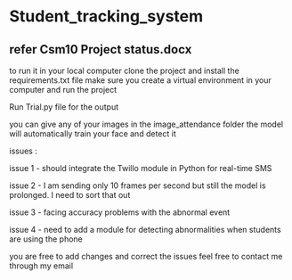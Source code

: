# Student_tracking_system

## refer Csm10 Project status.docx

to run it in your local computer clone the project and install the requirements.txt file make sure you create a virtual environment in your computer and run the project 

Run Trial.py file for the output

you can give any of your images in the image_attendance folder the model will automatically train your face and detect it

issues :

issue 1 - should integrate the Twillo module in Python for real-time SMS 

issue 2 - I am sending only 10 frames per second but still the model is prolonged. I need to sort that out

issue 3 -  facing accuracy problems with the abnormal event

issue 4 - need to add a module for detecting abnormalities when students are using the phone 


you are free to add changes and correct the issues feel free to contact me through my email
